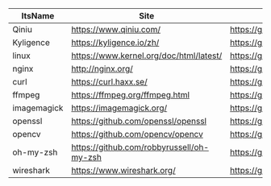 |ItsName|Site|Github|Language|
|-|-|-|-|
|Qiniu|https://www.qiniu.com/|https://github.com/qiniu|Golang|
|Kyligence|https://kyligence.io/zh/|https://github.com/Kyligence|Java|
|linux|https://www.kernel.org/doc/html/latest/|https://github.com/torvalds/linux|C|
|nginx|http://nginx.org/|https://github.com/nginx/nginx|C|
|curl|https://curl.haxx.se/|https://github.com/curl/curl|C|
|ffmpeg|https://ffmpeg.org/ffmpeg.html|https://github.com/FFmpeg/FFmpeg|C|
|imagemagick|https://imagemagick.org/|https://github.com/ImageMagick/ImageMagick|C|
|openssl|https://github.com/openssl/openssl|https://github.com/openssl|C|
|opencv|https://github.com/opencv/opencv|https://github.com/opencv|C++|
|oh-my-zsh|https://github.com/robbyrussell/oh-my-zsh|https://github.com/robbyrussell/oh-my-zsh|Shell|
|wireshark|https://www.wireshark.org/|https://github.com/wireshark/wireshark|C|
